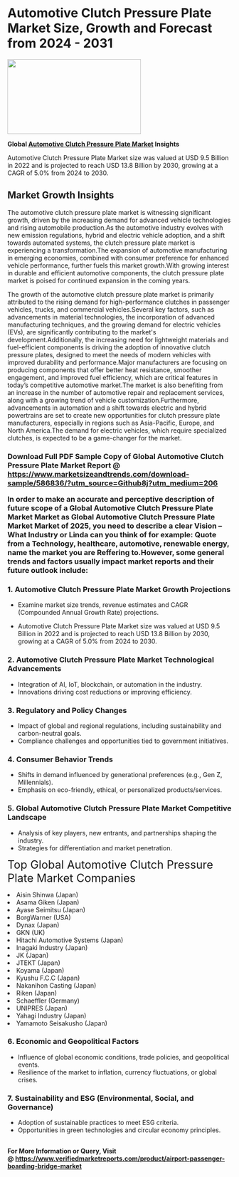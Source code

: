<H1>Automotive Clutch Pressure Plate Market Size, Growth and Forecast from 2024 - 2031</H1><img class="aligncenter size-medium wp-image-584254" src="https://thirdeyenews.in/wp-content/uploads/2024/09/Global-Market-Research-300x168.jpeg" alt="" width="300" height="168" /><p><strong>Global&nbsp;<a href="https://www.marketsizeandtrends.com/download-sample/586836/?utm_source=Github8j?utm_medium=206">Automotive Clutch Pressure Plate Market</a> Insights</strong></p><p>Automotive Clutch Pressure Plate Market size was valued at USD 9.5 Billion in 2022 and is projected to reach USD 13.8 Billion by 2030, growing at a CAGR of 5.0% from 2024 to 2030.</p><p><h2>Market Growth Insights</h2> <p>The automotive clutch pressure plate market is witnessing significant growth, driven by the increasing demand for advanced vehicle technologies and rising automobile production.As the automotive industry evolves with new emission regulations, hybrid and electric vehicle adoption, and a shift towards automated systems, the clutch pressure plate market is experiencing a transformation.The expansion of automotive manufacturing in emerging economies, combined with consumer preference for enhanced vehicle performance, further fuels this market growth.With growing interest in durable and efficient automotive components, the clutch pressure plate market is poised for continued expansion in the coming years.</p> <p>The growth of the automotive clutch pressure plate market is primarily attributed to the rising demand for high-performance clutches in passenger vehicles, trucks, and commercial vehicles.Several key factors, such as advancements in material technologies, the incorporation of advanced manufacturing techniques, and the growing demand for electric vehicles (EVs), are significantly contributing to the market's development.Additionally, the increasing need for lightweight materials and fuel-efficient components is driving the adoption of innovative clutch pressure plates, designed to meet the needs of modern vehicles with improved durability and performance.Major manufacturers are focusing on producing components that offer better heat resistance, smoother engagement, and improved fuel efficiency, which are critical features in today’s competitive automotive market.The market is also benefiting from an increase in the number of automotive repair and replacement services, along with a growing trend of vehicle customization.Furthermore, advancements in automation and a shift towards electric and hybrid powertrains are set to create new opportunities for clutch pressure plate manufacturers, especially in regions such as Asia-Pacific, Europe, and North America.The demand for electric vehicles, which require specialized clutches, is expected to be a game-changer for the market.<h3></p><p><span class=""><strong>Download Full PDF Sample Copy of Global Automotive Clutch Pressure Plate Market Report</strong> @ <a href="https://www.marketsizeandtrends.com/download-sample/586836/?utm_source=Github8j?utm_medium=206" target="_blank">https://www.marketsizeandtrends.com/download-sample/586836/?utm_source=Github8j?utm_medium=206</a></span></p><p>In order to make an accurate and perceptive description of future scope of a Global&nbsp;Automotive Clutch Pressure Plate Market Market as Global&nbsp;Automotive Clutch Pressure Plate Market Market of 2025, you need to describe a clear Vision &ndash; What Industry or Linda can you think of for example: Quote from a Technology, healthcare, automotive, renewable energy, name the market you are Reffering to.However, some general trends and factors usually impact market reports and their future outlook include:</p><h3>1.&nbsp;<strong>Automotive Clutch Pressure Plate Market Growth Projections</strong></h3><ul><li>Examine market size trends, revenue estimates and CAGR (Compounded Annual Growth Rate) projections.</li><li><p>Automotive Clutch Pressure Plate Market size was valued at USD 9.5 Billion in 2022 and is projected to reach USD 13.8 Billion by 2030, growing at a CAGR of 5.0% from 2024 to 2030.</p></li></ul><h3>2.&nbsp;<strong>Automotive Clutch Pressure Plate Market Technological Advancements</strong></h3><ul><li>Integration of AI, IoT, blockchain, or automation in the industry.</li><li>Innovations driving cost reductions or improving efficiency.</li></ul><h3>3.&nbsp;<strong>Regulatory and Policy Changes</strong></h3><ul><li>Impact of global and regional regulations, including sustainability and carbon-neutral goals.</li><li>Compliance challenges and opportunities tied to government initiatives.</li></ul><h3>4.&nbsp;<strong>Consumer Behavior Trends</strong></h3><ul><li>Shifts in demand influenced by generational preferences (e.g., Gen Z, Millennials).</li><li>Emphasis on eco-friendly, ethical, or personalized products/services.</li></ul><h3>5.&nbsp;<strong>Global Automotive Clutch Pressure Plate Market Competitive Landscape</strong></h3><ul><li>Analysis of key players, new entrants, and partnerships shaping the industry.</li><li>Strategies for differentiation and market penetration.</li></ul><p data-pm-slice="1 1 []"><span style="color: inherit; font-family: inherit; font-size: 25px;">Top Global Automotive Clutch Pressure Plate Market Companies</span></p><div class="" data-test-id=""><p><li>Aisin Shinwa (Japan)</li><li> Asama Giken (Japan)</li><li> Ayase Seimitsu (Japan)</li><li> BorgWarner (USA)</li><li> Dynax (Japan)</li><li> GKN (UK)</li><li> Hitachi Automotive Systems (Japan)</li><li> Inagaki Industry (Japan)</li><li> JK (Japan)</li><li> JTEKT (Japan)</li><li> Koyama (Japan)</li><li> Kyushu F.C.C (Japan)</li><li> Nakanihon Casting (Japan)</li><li> Riken (Japan)</li><li> Schaeffler (Germany)</li><li> UNIPRES (Japan)</li><li> Yahagi Industry (Japan)</li><li> Yamamoto Seisakusho (Japan)</li></p></div><h3>6.&nbsp;<strong>Economic and Geopolitical Factors</strong></h3><ul><li>Influence of global economic conditions, trade policies, and geopolitical events.</li><li>Resilience of the market to inflation, currency fluctuations, or global crises.</li></ul><h3>7.&nbsp;<strong>Sustainability and ESG (Environmental, Social, and Governance)</strong></h3><ul><li>Adoption of sustainable practices to meet ESG criteria.</li><li>Opportunities in green technologies and circular economy principles.</li></ul><h2><strong style="font-size: 14px;">For More Information or Query, Visit @&nbsp;</strong><a style="background-color: #ffffff; font-size: 14px;" href="https://www.marketsizeandtrends.com/report/automotive-clutch-pressure-plate-market/" target="_blank">https://www.verifiedmarketreports.com/product/airport-passenger-boarding-bridge-market</a></h2>